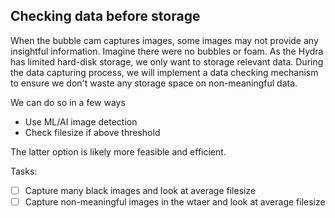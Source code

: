 ## Checking data before storage

When the bubble cam captures images, some images may not provide any insightful information. Imagine there were no bubbles or foam. As the Hydra has limited hard-disk storage, we only want to storage relevant data. During the data capturing process, we will implement a data checking mechanism to ensure we don't waste any storage space on non-meaningful data.

We can do so in a few ways

- Use ML/AI image detection
- Check filesize if above threshold

The latter option is likely more feasible and efficient.

Tasks:

- [ ] Capture many black images and look at average filesize
- [ ] Capture non-meaningful images in the wtaer and look at average filesize

